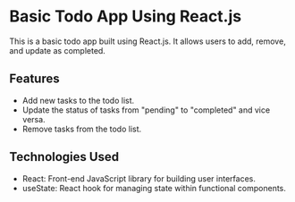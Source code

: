 # Basic Todo App Using React.js

This is a basic todo app built using React.js. It allows users to add, remove, and update as completed.

## Features

* Add new tasks to the todo list.
* Update the status of tasks from "pending" to "completed" and vice versa.
* Remove tasks from the todo list.

## Technologies Used

* React: Front-end JavaScript library for building user interfaces.
* useState: React hook for managing state within functional components.